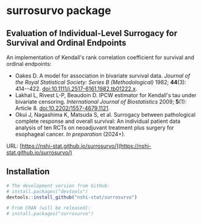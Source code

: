 
# surrosurvo package


## Evaluation of Individual-Level Surrogacy for Survival and Ordinal Endpoints

An implementation of Kendall's rank correlation coefficient for survival and ordinal endpoints:

- Oakes D. A model for association in bivariate survival data. *Journal of the Royal Statistical Society: Series B (Methodological)* 1982; **44**(3): 414--422. [doi:10.1111/j.2517-6161.1982.tb01222.x](https://doi.org/10.1111/j.2517-6161.1982.tb01222.x).
- Lakhal L, Rivest L-P, Beaudoin D. IPCW estimator for Kendall's tau under bivariate censoring. *International Journal of Biostatistics* 2009; **5**(1): Article 8. [doi:10.2202/1557-4679.1121](https://doi.org/10.2202/1557-4679.1121).
- Okui J, Nagashima K, Matsuda S, et al. Surrogacy between pathological complete response and overall survival: An individual patient data analysis of ten RCTs on neoadjuvant treatment plus surgery for esophageal cancer. *In preparation* (2024+).

URL: [https://nshi-stat.github.io/surrosurvo/](https://nshi-stat.github.io/surrosurvo/)


## Installation

``` r
# The development version from GitHub:
# install.packages("devtools")
devtools::install_github("nshi-stat/surrosurvo")

# From CRAN (will be released):
# install.packages("surrosurvo")
```
